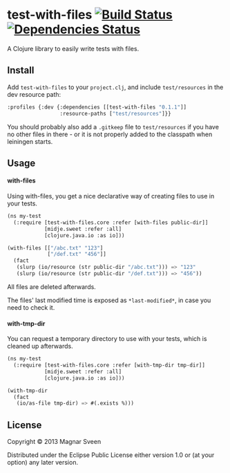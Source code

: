 # test-with-files [![Build Status](https://secure.travis-ci.org/magnars/test-with-files.png)](http://travis-ci.org/magnars/test-with-files) [![Dependencies Status](https://jarkeeper.com/magnars/test-with-files/status.svg)](https://jarkeeper.com/magnars/test-with-files)

A Clojure library to easily write tests with files.

## Install

Add `test-with-files` to your `project.clj`, and include
`test/resources` in the dev resource path:

```cl
:profiles {:dev {:dependencies [[test-with-files "0.1.1"]]
                 :resource-paths ["test/resources"]}}
```

You should probably also add a `.gitkeep` file to `test/resources` if
you have no other files in there - or it is not properly added to the
classpath when leiningen starts.

## Usage

#### with-files

Using with-files, you get a nice declarative way of creating files to
use in your tests.

```cl
(ns my-test
  (:require [test-with-files.core :refer [with-files public-dir]]
            [midje.sweet :refer :all]
            [clojure.java.io :as io]))

(with-files [["/abc.txt" "123"]
             ["/def.txt" "456"]]
  (fact
   (slurp (io/resource (str public-dir "/abc.txt"))) => "123"
   (slurp (io/resource (str public-dir "/def.txt"))) => "456"))
```

All files are deleted afterwards.

The files' last modified time is exposed as `*last-modified*`, in case
you need to check it.

#### with-tmp-dir

You can request a temporary directory to use with your tests, which is
cleaned up afterwards.

```cl
(ns my-test
  (:require [test-with-files.core :refer [with-tmp-dir tmp-dir]]
            [midje.sweet :refer :all]
            [clojure.java.io :as io]))

(with-tmp-dir
  (fact
   (io/as-file tmp-dir) => #(.exists %)))
```

## License

Copyright © 2013 Magnar Sveen

Distributed under the Eclipse Public License either version 1.0 or (at
your option) any later version.
